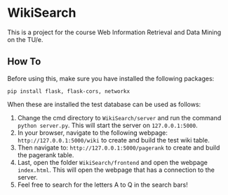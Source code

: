 # WikiSearch

This is a project for the course Web Information Retrieval and Data Mining on the TU/e.

## How To

Before using this, make sure you have installed the following packages:

```
pip install flask, flask-cors, networkx
```

When these are installed the test database can be used as follows:

1. Change the cmd directory to `WikiSearch/server` and run the command `python server.py`. This will start the server on `127.0.0.1:5000`.
2. In your browser, navigate to the following webpage: `http://127.0.0.1:5000/wiki` to create and build the test wiki table.
3. Then navigate to: `http://127.0.0.1:5000/pagerank` to create and build the pagerank table.
4. Last, open the folder `WikiSearch/frontend` and open the webpage `index.html`. This will open the webpage that has a connection to the server.
6. Feel free to search for the letters A to Q in the search bars!
